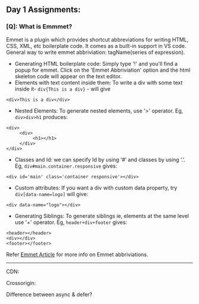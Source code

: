 ## Day 1 Assignments:

### [Q]: What is Emmmet?
Emmet is a plugin which provides shortcut abbreviations for writing HTML, CSS, XML, etc boilerplate code. It comes as a built-in support in VS code. General way to write emmet abbriviation: tagName(series of expression).
- Generating HTML boilerplate code: Simply type '!' and you'll find a popup for emmet. Click on the 'Emmet Abbriviation' option and the html skeleton code will appear on the text editor.
- Elements with text content inside them: To write a div with some text inside it- `div{This is a div}` - will give 
```
<div>This is a div</div>
```
- Nested Elements: To generate nested elements, use '>' operator. Eg, `div>div>h1` produces: 
```
<div>
     <div>
          <h1></h1>
     </div>
</div>
```
- Classes and Id: we can specify Id by using ‘#’ and classes by using ‘.’. Eg, `div#main.container.responsive` gives: 
```
<div id='main' class='container responsive'></div>
```
- Custom attributes: If you want a div with custom data property, try `div[data-name=logo]` will give: 
```
<div data-name="logo"></div>
```
- Generating Siblings: To generate siblings ie, elements at the same level use '+' operator. Eg, `header+div+footer` gives: 
```
<header></header>
<div></div>
<footer></footer>
```
Refer [Emmet Article](https://medium.com/@kartik2406/web-development-with-vs-code-part-1-emmet-6af80f0f630c/) for more info on Emmet abbriviations.
- - - -    
CDN:

Crossorigin:

Difference between async & defer?
